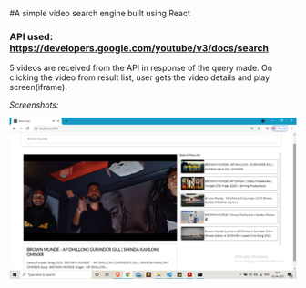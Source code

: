 #A simple video search engine built using React
### API used: https://developers.google.com/youtube/v3/docs/search

> 
5 videos are received from the API in response of the query made.
On clicking the video from result list, user gets the video details and play screen(iframe).

> 
*Screenshots:*

![videoPlayer](Screenshots/1.png)
